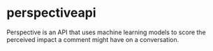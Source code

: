 # perspectiveapi
Perspective is an API that uses machine learning models to score the perceived impact a comment might have on a conversation.
